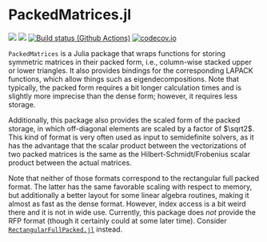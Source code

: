 # PackedMatrices.jl

[![](https://img.shields.io/badge/docs-stable-blue.svg)](https://projekter.github.io/PackedMatrices.jl/stable)
[![](https://img.shields.io/badge/docs-dev-blue.svg)](https://projekter.github.io/PackedMatrices.jl/dev)
[![Build status (Github Actions)](https://github.com/projekter/PackedMatrices.jl/workflows/CI/badge.svg)](https://github.com/projekter/PackedMatrices.jl/actions)
[![codecov.io](http://codecov.io/github/projekter/PackedMatrices.jl/coverage.svg?branch=main)](http://codecov.io/github/projekter/PackedMatrices.jl?branch=main)

`PackedMatrices` is a Julia package that wraps functions for storing symmetric matrices in their packed form, i.e.,
column-wise stacked upper or lower triangles. It also provides bindings for the corresponding LAPACK functions, which allow
things such as eigendecompositions. Note that typically, the packed form requires a bit longer calculation times and is
slightly more imprecise than the dense form; however, it requires less storage.

Additionally, this package also provides the scaled form of the packed storage, in which off-diagonal elements are scaled by a
factor of $\sqrt2$. This kind of format is very often used as input to semidefinite solvers, as it has the advantage that the
scalar product between the vectorizations of two packed matrices is the same as the Hilbert-Schmidt/Frobenius scalar product
between the actual matrices.

Note that neither of those formats correspond to the rectangular full packed format. The latter has the same favorable scaling
with respect to memory, but additionally a better layout for some linear algebra routines, making it almost as fast as the
dense format. However, index access is a bit weird there and it is not in wide use. Currently, this package does _not_ provide
the RFP format (though it certainly could at some later time). Consider
[`RectangularFullPacked.jl`](https://github.com/JuliaLinearAlgebra/RectangularFullPacked.jl) instead.